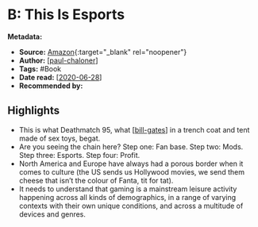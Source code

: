 # B: This Is Esports

**Metadata:**

- **Source:** [Amazon](https://www.amazon.com/This-esports-How-Spell-Insiders-ebook/dp/B085HCVVQF/){:target="\_blank" rel="noopener"}
- **Author:** [[paul-chaloner]]
- **Tags:** #Book
- **Date read:** [[2020-06-28]]
- **Recommended by:**

## Highlights

- This is what Deathmatch 95, what [[bill-gates]] in a trench coat and tent made of sex toys, begat.
- Are you seeing the chain here? Step one: Fan base. Step two: Mods. Step three: Esports. Step four: Profit.
- North America and Europe have always had a porous border when it comes to culture (the US sends us Hollywood movies, we send them cheese that isn’t the colour of Fanta, tit for tat).
- It needs to understand that gaming is a mainstream leisure activity happening across all kinds of demographics, in a range of varying contexts with their own unique conditions, and across a multitude of devices and genres.

[//begin]: # "Autogenerated link references for markdown compatibility"
[bill-gates]: bill-gates "Bill Gates"
[paul-chaloner]: paul-chaloner "Paul Chaloner"
[2020-06-28]: 2020-06-28 "2020-06-28"
[//end]: # "Autogenerated link references"
